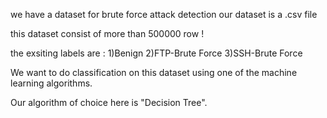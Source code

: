 we have a dataset for brute force attack detection
our dataset is a .csv file

this dataset consist of more than 500000 row !

the exsiting labels are :
	1)Benign
	2)FTP-Brute Force
	3)SSH-Brute Force
	
We want to do classification on this dataset using one of the machine learning algorithms.


Our algorithm of choice here is "Decision Tree".